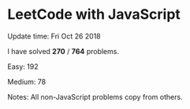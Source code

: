 # LeetCode with JavaScript

Update time: Fri Oct 26 2018

I have solved **270** / **764** problems.

Easy: 192

Medium: 78

Notes: All non-JavaScript problems copy from others.